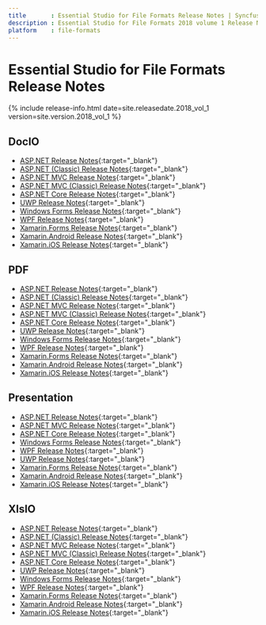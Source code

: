 ```yaml
---
title		: Essential Studio for File Formats Release Notes | Syncfusion®
description	: Essential Studio for File Formats 2018 volume 1 Release Notes
platform	: file-formats
---
```


# Essential Studio for File Formats Release Notes

{% include release-info.html date=site.releasedate.2018_vol_1 version=site.version.2018_vol_1 %} 

## DocIO

* [ASP.NET Release Notes](/aspnet/release-notes/v16.1.0.24#docio){:target="_blank"}
* [ASP.NET (Classic) Release Notes](/aspnet-classic/release-notes/v16.1.0.24#docio){:target="_blank"}
* [ASP.NET MVC Release Notes](/aspnetmvc/release-notes/v16.1.0.24#docio){:target="_blank"}
* [ASP.NET MVC (Classic) Release Notes](/aspnetmvc-classic/release-notes/v16.1.0.24#docio){:target="_blank"}
* [ASP.NET Core Release Notes](/aspnet-core/release-notes/v16.1.0.24#docio){:target="_blank"}
* [UWP Release Notes](/uwp/release-notes/v16.1.0.24#docio){:target="_blank"}
* [Windows Forms Release Notes](/windowsforms/release-notes/v16.1.0.24#docio){:target="_blank"}
* [WPF Release Notes](/wpf/release-notes/v16.1.0.24#docio){:target="_blank"}
* [Xamarin.Forms Release Notes](/xamarin/release-notes/v16.1.0.24#docio){:target="_blank"}
* [Xamarin.Android Release Notes](/xamarin-android/release-notes/v16.1.0.24#docio){:target="_blank"}
* [Xamarin.iOS Release Notes](/xamarin-ios/release-notes/v16.1.0.24#docio){:target="_blank"}

## PDF

* [ASP.NET Release Notes](/aspnet/release-notes/v16.1.0.24#pdf){:target="_blank"}
* [ASP.NET (Classic) Release Notes](/aspnet-classic/release-notes/v16.1.0.24#pdf){:target="_blank"}
* [ASP.NET MVC Release Notes](/aspnetmvc/release-notes/v16.1.0.24#pdf){:target="_blank"}
* [ASP.NET MVC (Classic) Release Notes](/aspnetmvc-classic/release-notes/v16.1.0.24#pdf){:target="_blank"}
* [ASP.NET Core Release Notes](/aspnet-core/release-notes/v16.1.0.24#pdf){:target="_blank"}
* [UWP Release Notes](/uwp/release-notes/v16.1.0.24#pdf){:target="_blank"}
* [Windows Forms Release Notes](/windowsforms/release-notes/v16.1.0.24#pdf){:target="_blank"}
* [WPF Release Notes](/wpf/release-notes/v16.1.0.24#pdf){:target="_blank"}
* [Xamarin.Forms Release Notes](/xamarin/release-notes/v16.1.0.24#pdf){:target="_blank"}
* [Xamarin.Android Release Notes](/xamarin-android/release-notes/v16.1.0.24#pdf){:target="_blank"}
* [Xamarin.iOS Release Notes](/xamarin-ios/release-notes/v16.1.0.24#pdf){:target="_blank"}

## Presentation

* [ASP.NET Release Notes](/aspnet/release-notes/v16.1.0.24#presentation){:target="_blank"}
* [ASP.NET MVC Release Notes](/aspnetmvc/release-notes/v16.1.0.24#presentation){:target="_blank"}
* [ASP.NET Core Release Notes](/aspnet-core/release-notes/v16.1.0.24#presentation){:target="_blank"}
* [Windows Forms Release Notes](/windowsforms/release-notes/v16.1.0.24#presentation){:target="_blank"}
* [WPF Release Notes](/wpf/release-notes/v16.1.0.24#presentation){:target="_blank"}
* [UWP Release Notes](/uwp/release-notes/v16.1.0.24#presentation){:target="_blank"}
* [Xamarin.Forms Release Notes](/xamarin/release-notes/v16.1.0.24#presentation){:target="_blank"}
* [Xamarin.Android Release Notes](/xamarin-android/release-notes/v16.1.0.24#presentation){:target="_blank"}
* [Xamarin.iOS Release Notes](/xamarin-ios/release-notes/v16.1.0.24#presentation){:target="_blank"}

## XlsIO

* [ASP.NET Release Notes](/aspnet/release-notes/v16.1.0.24#xlsio){:target="_blank"}
* [ASP.NET (Classic) Release Notes](/aspnet-classic/release-notes/v16.1.0.24#xlsio){:target="_blank"}
* [ASP.NET MVC Release Notes](/aspnetmvc/release-notes/v16.1.0.24#xlsio){:target="_blank"}
* [ASP.NET MVC (Classic) Release Notes](/aspnetmvc-classic/release-notes/v16.1.0.24#xlsio){:target="_blank"}
* [ASP.NET Core Release Notes](/aspnet-core/release-notes/v16.1.0.24#xlsio){:target="_blank"}
* [UWP Release Notes](/uwp/release-notes/v16.1.0.24#xlsio){:target="_blank"}
* [Windows Forms Release Notes](/windowsforms/release-notes/v16.1.0.24#xlsio){:target="_blank"}
* [WPF Release Notes](/wpf/release-notes/v16.1.0.24#xlsio){:target="_blank"}
* [Xamarin.Forms Release Notes](/xamarin/release-notes/v16.1.0.24#xlsio){:target="_blank"}
* [Xamarin.Android Release Notes](/xamarin-android/release-notes/v16.1.0.24#xlsio){:target="_blank"}
* [Xamarin.iOS Release Notes](/xamarin-ios/release-notes/v16.1.0.24#xlsio){:target="_blank"}